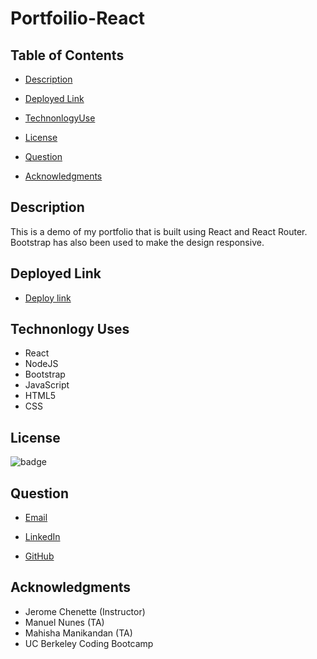 # Portfoilio-React

## Table of Contents

- [Description](#description)

- [Deployed Link](#deployed-link)

- [TechnonlogyUse](#Technonlogy-Use)

- [License](#License)

- [Question](#Question)

- [Acknowledgments](#Acknowledgments)

## Description
This is a demo of my portfolio that is built using React and React Router. Bootstrap has also been used to make the design responsive.
## Deployed Link

- [Deploy link](https://abuyem1.github.io/Portfolio-React/)

## Technonlogy Uses

- React
- NodeJS
- Bootstrap
- JavaScript
- HTML5
- CSS

## License

![badge](https://shields.io/badge/license-MIT-green)

## Question

- [Email](abuye20@yahoo.com)

- [LinkedIn](https://www.linkedin.com/in/abuye-mamuye-5a49921b0/)

- [GitHub](https://github.com/AbuyeM1)

## Acknowledgments

- Jerome Chenette (Instructor)
- Manuel Nunes (TA)
- Mahisha Manikandan (TA)
- UC Berkeley Coding Bootcamp
